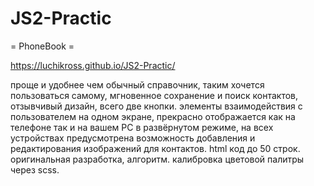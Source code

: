 # JS2-Practic
= PhoneBook =

https://luchikross.github.io/JS2-Practic/

проще и удобнее чем обычный справочник, таким хочется пользоваться самому, мгновенное сохранение и поиск контактов, отзывчивый дизайн, всего две кнопки. элементы взаимодействия с пользователем на одном экране, прекрасно отображается как на телефоне так и на вашем PC в развёрнутом режиме, на всех устройствах предусмотрена возможность добавления и редактирования изображений для контактов. html код до 50 строк. оригинальная разработка, алгоритм. калибровка цветовой палитры через scss.
